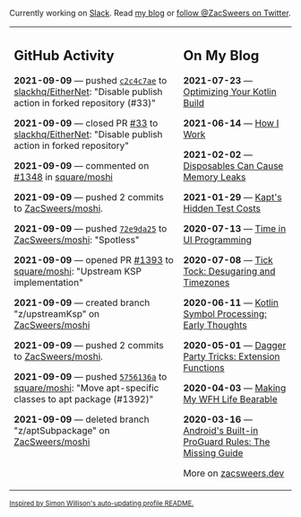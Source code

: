 Currently working on [Slack](https://slack.com/). Read [my blog](https://zacsweers.dev/) or [follow @ZacSweers on Twitter](https://twitter.com/ZacSweers).

<table><tr><td valign="top" width="60%">

## GitHub Activity
<!-- githubActivity starts -->
**2021-09-09** — pushed [`c2c4c7ae`](https://github.com/slackhq/EitherNet/commit/c2c4c7ae77cefd07133a525b8edcdf16118b3523) to [slackhq/EitherNet](https://api.github.com/repos/slackhq/EitherNet): "Disable publish action in forked repository (#33)"

**2021-09-09** — closed PR [#33](https://api.github.com/repos/slackhq/EitherNet/pulls/33) to [slackhq/EitherNet](https://api.github.com/repos/slackhq/EitherNet): "Disable publish action in forked repository"

**2021-09-09** — commented on [#1348](https://github.com/square/moshi/issues/1348#issuecomment-916595727) in [square/moshi](https://api.github.com/repos/square/moshi)

**2021-09-09** — pushed 2 commits to [ZacSweers/moshi](https://api.github.com/repos/ZacSweers/moshi).

**2021-09-09** — pushed [`72e9da25`](https://github.com/ZacSweers/moshi/commit/72e9da254980fd3557b3c0a3a9b9f58bd2bb4b37) to [ZacSweers/moshi](https://api.github.com/repos/ZacSweers/moshi): "Spotless"

**2021-09-09** — opened PR [#1393](https://api.github.com/repos/square/moshi/pulls/1393) to [square/moshi](https://api.github.com/repos/square/moshi): "Upstream KSP implementation"

**2021-09-09** — created branch "z/upstreamKsp" on [ZacSweers/moshi](https://api.github.com/repos/ZacSweers/moshi)

**2021-09-09** — pushed 2 commits to [ZacSweers/moshi](https://api.github.com/repos/ZacSweers/moshi).

**2021-09-09** — pushed [`5756136a`](https://github.com/square/moshi/commit/5756136a727a8317a23bb9bbd013d888dad50606) to [square/moshi](https://api.github.com/repos/square/moshi): "Move apt-specific classes to apt package (#1392)"

**2021-09-09** — deleted branch "z/aptSubpackage" on [ZacSweers/moshi](https://api.github.com/repos/ZacSweers/moshi)
<!-- githubActivity ends -->
</td><td valign="top" width="40%">

## On My Blog
<!-- blog starts -->
**2021-07-23** — [Optimizing Your Kotlin Build](https://www.zacsweers.dev/optimizing-your-kotlin-build/)

**2021-06-14** — [How I Work](https://www.zacsweers.dev/how-i-work/)

**2021-02-02** — [Disposables Can Cause Memory Leaks](https://www.zacsweers.dev/disposables-can-cause-memory-leaks/)

**2021-01-29** — [Kapt's Hidden Test Costs](https://www.zacsweers.dev/kapts-hidden-test-costs/)

**2020-07-13** — [Time in UI Programming](https://www.zacsweers.dev/time-in-ui/)

**2020-07-08** — [Tick Tock: Desugaring and Timezones](https://www.zacsweers.dev/ticktock-desugaring-timezones/)

**2020-06-11** — [Kotlin Symbol Processing: Early Thoughts](https://www.zacsweers.dev/kotlin-symbol-processor-early-thoughts/)

**2020-05-01** — [Dagger Party Tricks: Extension Functions](https://www.zacsweers.dev/dagger-party-tricks-extension-functions/)

**2020-04-03** — [Making My WFH Life Bearable](https://www.zacsweers.dev/making-wfh-life-bearable/)

**2020-03-16** — [Android's Built-in ProGuard Rules: The Missing Guide](https://www.zacsweers.dev/android-proguard-rules/)
<!-- blog ends -->
More on [zacsweers.dev](https://zacsweers.dev/)
</td></tr></table>

<sub><a href="https://simonwillison.net/2020/Jul/10/self-updating-profile-readme/">Inspired by Simon Willison's auto-updating profile README.</a></sub>